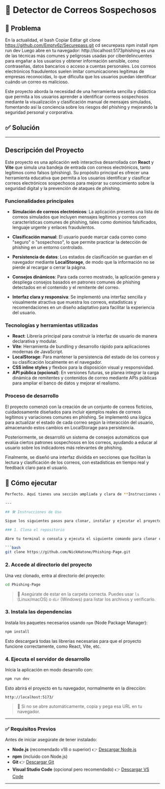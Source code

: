 # 📧 Detector de Correos Sospechosos

## 🎯 Problema
En la actualidad, el bash Copiar Editar git clone https://github.com/Empty6z/Securepass.git cd securepass npm install npm run dev Luego abre en tu navegador: http://localhost:5173phishing es una de las técnicas más comunes y peligrosas usadas por ciberdelincuentes para engañar a los usuarios y obtener información sensible, como contraseñas, datos bancarios o acceso a cuentas personales. Los correos electrónicos fraudulentos suelen imitar comunicaciones legítimas de empresas reconocidas, lo que dificulta que los usuarios puedan identificar cuándo un correo es malicioso.

Este proyecto aborda la necesidad de una herramienta sencilla y didáctica que permita a los usuarios aprender a identificar correos sospechosos mediante la visualización y clasificación manual de mensajes simulados, fomentando así la conciencia sobre los riesgos del phishing y mejorando la seguridad personal y corporativa.

## ✅ Solución

---

## Descripción del Proyecto

Este proyecto es una aplicación web interactiva desarrollada con **React** y **Vite** que simula una bandeja de entrada con correos electrónicos, tanto legítimos como falsos (phishing). Su propósito principal es ofrecer una herramienta educativa que permita a los usuarios identificar y clasificar correos electrónicos sospechosos para mejorar su conocimiento sobre la seguridad digital y la prevención de ataques de phishing.

### Funcionalidades principales

* **Simulación de correos electrónicos**: La aplicación presenta una lista de correos simulados que incluyen mensajes legítimos y correos con características comunes de phishing, tales como dominios falsificados, lenguaje urgente y enlaces fraudulentos.

* **Clasificación manual**: El usuario puede marcar cada correo como "seguro" o "sospechoso", lo que permite practicar la detección de phishing en un entorno controlado.

* **Persistencia de datos**: Los estados de clasificación se guardan en el navegador mediante **LocalStorage**, de modo que la información no se pierde al recargar o cerrar la página.

* **Consejos dinámicos**: Para cada correo mostrado, la aplicación genera y despliega consejos basados en patrones comunes de phishing detectados en el contenido y el remitente del correo.

* **Interfaz clara y responsiva**: Se implementó una interfaz sencilla y visualmente atractiva que muestra los correos, estadísticas y recomendaciones en un diseño adaptativo para facilitar la experiencia del usuario.

### Tecnologías y herramientas utilizadas

* **React**: Librería principal para construir la interfaz de usuario de manera declarativa y modular.
* **Vite**: Herramienta de bundling y desarrollo rápido para aplicaciones modernas de JavaScript.
* **LocalStorage**: Para mantener la persistencia del estado de los correos y su clasificación localmente en el navegador.
* **CSS inline styles** y flexbox para la disposición visual y responsividad.
* **API pública (opcional)**: En versiones futuras, se planea integrar la carga dinámica de remitentes y contenidos de correo mediante APIs públicas para ampliar el banco de datos y mejorar el realismo.

### Proceso de desarrollo

El proyecto comenzó con la creación de un conjunto de correos ficticios, cuidadosamente diseñados para incluir ejemplos reales de correos legítimos y variaciones comunes en phishing. Se implementó una lógica para actualizar el estado de cada correo según la interacción del usuario, almacenando estos cambios en LocalStorage para persistencia.

Posteriormente, se desarrolló un sistema de consejos automáticos que evalúa ciertos patrones sospechosos en los correos, ayudando a educar al usuario sobre los indicadores más relevantes de phishing.

Finalmente, se diseñó una interfaz dividida en secciones que facilitan la lectura y clasificación de los correos, con estadísticas en tiempo real y feedback claro para el usuario.


## 🚀 Cómo ejecutar

```bash
Perfecto. Aquí tienes una sección ampliada y clara de **Instrucciones de uso**, que puedes insertar en tu `README.md` en GitHub. Incluye explicaciones paso a paso para que cualquier usuario —incluso sin experiencia previa— pueda ejecutar tu proyecto localmente:

---

## 🛠️ Instrucciones de Uso

Sigue los siguientes pasos para clonar, instalar y ejecutar el proyecto en tu máquina local:

### 1. Clona el repositorio

Abre tu terminal o consola y ejecuta el siguiente comando para clonar el proyecto desde GitHub:

```bash
git clone https://github.com/NickHatone/Phishing-Page.git
```

### 2. Accede al directorio del proyecto

Una vez clonado, entra al directorio del proyecto:

```bash
cd Phishing-Page
```

> 🔔 Asegúrate de estar en la carpeta correcta. Puedes usar `ls` (Linux/macOS) o `dir` (Windows) para listar los archivos y verificarlo.

### 3. Instala las dependencias

Instala los paquetes necesarios usando `npm` (Node Package Manager):

```bash
npm install
```

Esto descargará todas las librerías necesarias para que el proyecto funcione correctamente, como React, Vite, etc.

### 4. Ejecuta el servidor de desarrollo

Inicia la aplicación en modo desarrollo con:

```bash
npm run dev
```

Esto abrirá el proyecto en tu navegador, normalmente en la dirección:

```
http://localhost:5173/
```

> 📌 Si no se abre automáticamente, copia y pega esa URL en tu navegador.

---

### ✅ Requisitos Previos

Antes de iniciar asegúrate de tener instalado:

* **Node.js** (recomendado v18 o superior) 👉 [Descargar Node.js](https://nodejs.org/)
* **npm** (incluido con Node.js)
* **Git** 👉 [Descargar Git](https://git-scm.com/)
* **Visual Studio Code** (opcional pero recomendado) 👉 [Descargar VS Code](https://code.visualstudio.com/)

---



